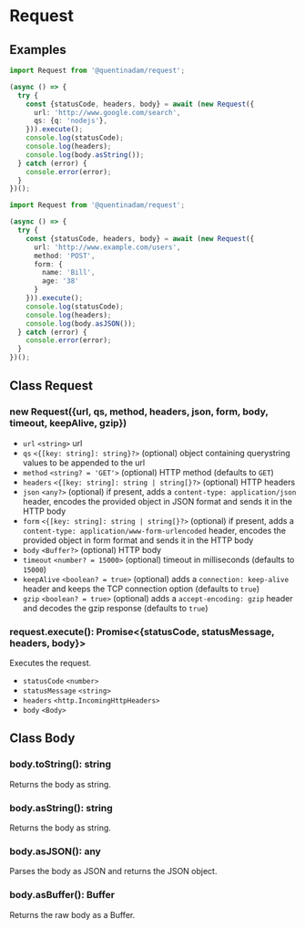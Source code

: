 # Request

## Examples

```typescript
import Request from '@quentinadam/request';

(async () => {
  try {
    const {statusCode, headers, body} = await (new Request({
      url: 'http://www.google.com/search',
      qs: {q: 'nodejs'},
    })).execute();
    console.log(statusCode);
    console.log(headers);
    console.log(body.asString());
  } catch (error) {
    console.error(error);
  }
})();
```

```typescript
import Request from '@quentinadam/request';

(async () => {
  try {
    const {statusCode, headers, body} = await (new Request({
      url: 'http://www.example.com/users',
      method: 'POST',
      form: {
        name: 'Bill',
        age: '38'
      }
    })).execute();
    console.log(statusCode);
    console.log(headers);
    console.log(body.asJSON());
  } catch (error) {
    console.error(error);
  }
})();
```

## Class Request

### new Request({url, qs, method, headers, json, form, body, timeout, keepAlive, gzip})

 - ```url``` ```<string>``` url
 - ```qs``` ```<{[key: string]: string}?>``` (optional) object containing querystring values to be appended to the url
 - ```method``` ```<string? = 'GET'>``` (optional) HTTP method (defaults to ```GET```)
 - ```headers``` ```<{[key: string]: string | string[}?>``` (optional) HTTP headers
 - ```json``` ```<any?>``` (optional) if present, adds a ```content-type: application/json``` header, encodes the provided object in JSON format and sends it in the HTTP body
 - ```form``` ```<{[key: string]: string | string[}?>``` (optional) if present, adds a ```content-type: application/www-form-urlencoded``` header, encodes the provided object in form format and sends it in the HTTP body
 - ```body``` ```<Buffer?>``` (optional) HTTP body
 - ```timeout``` ```<number? = 15000>``` (optional) timeout in milliseconds (defaults to ```15000```)
 - ```keepAlive``` ```<boolean? = true>``` (optional) adds a ```connection: keep-alive``` header and keeps the TCP connection option (defaults to ```true```)
 - ```gzip``` ```<boolean? = true>``` (optional) adds a ```accept-encoding: gzip``` header and decodes the gzip response (defaults to ```true```)
 
### request.execute(): Promise<{statusCode, statusMessage, headers, body}>
 
Executes the request.

 - ```statusCode``` ```<number>```
 - ```statusMessage``` ```<string>```
 - ```headers``` ```<http.IncomingHttpHeaders>```
 - ```body``` ```<Body>```
 
## Class Body

### body.toString(): string

Returns the body as string.

### body.asString(): string

Returns the body as string.

### body.asJSON(): any

Parses the body as JSON and returns the JSON object.

### body.asBuffer(): Buffer

Returns the raw body as a Buffer.
